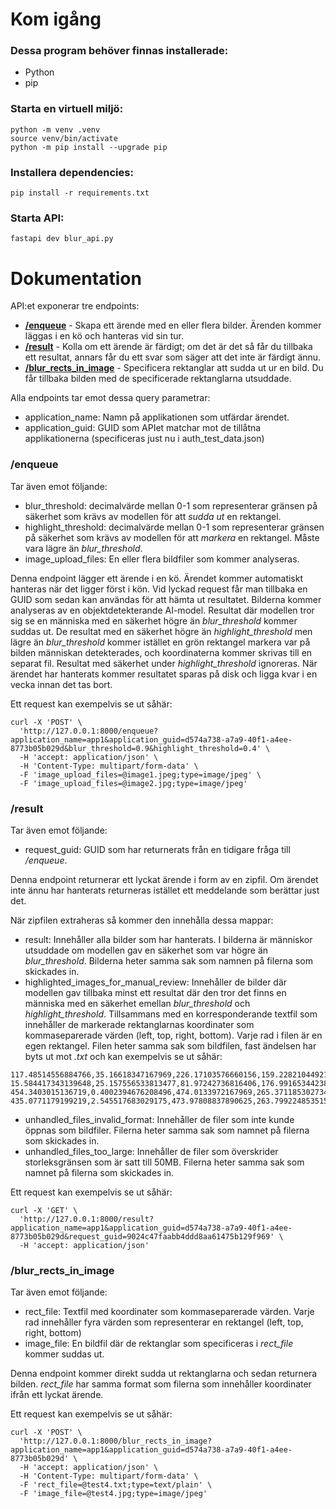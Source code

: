 # Kom igång

### Dessa program behöver finnas installerade:
* Python
* pip

### Starta en virtuell miljö:
```console
python -m venv .venv
source venv/bin/activate
python -m pip install --upgrade pip
```

### Installera dependencies:
```console
pip install -r requirements.txt
```

### Starta API:
```console
fastapi dev blur_api.py
```

# Dokumentation
API:et exponerar tre endpoints:
* [**/enqueue**](#enqueue) - Skapa ett ärende med en eller flera bilder. Ärenden kommer läggas i en kö och hanteras vid sin tur.
* [**/result**](#result) - Kolla om ett ärende är färdigt; om det är det så får du tillbaka ett resultat, annars får du ett svar som säger att det inte är färdigt ännu.
* [**/blur_rects_in_image**](#blur_rects_in_image) - Specificera rektanglar att sudda ut ur en bild. Du får tillbaka bilden med de specificerade rektanglarna utsuddade.

Alla endpoints tar emot dessa query parametrar:
* application_name: Namn på applikationen som utfärdar ärendet.
* application_guid: GUID som APIet matchar mot de tillåtna applikationerna (specificeras just nu i auth_test_data.json)

### /enqueue
Tar även emot följande:
* blur_threshold: decimalvärde mellan 0-1 som representerar gränsen på säkerhet som krävs av modellen för att _sudda ut_ en rektangel.
* highlight_threshold: decimalvärde mellan 0-1 som representerar gränsen på säkerhet som krävs av modellen för att _markera_ en rektangel. Måste vara lägre än _blur_threshold_.
* image_upload_files: En eller flera bildfiler som kommer analyseras.

Denna endpoint lägger ett ärende i en kö. Ärendet kommer automatiskt hanteras när det ligger först i kön. Vid lyckad request får man tillbaka en GUID som sedan kan användas för att hämta ut resultatet. Bilderna kommer analyseras av en objektdetekterande AI-model. Resultat där modellen tror sig se en människa med en säkerhet högre än _blur_threshold_ kommer suddas ut. De resultat med en säkerhet högre än _highlight_threshold_ men lägre än _blur_threshold_ kommer istället en grön rektangel markera var på bilden människan detekterades, och koordinaterna kommer skrivas till en separat fil. Resultat med säkerhet under _highlight_threshold_ ignoreras. När ärendet har hanterats kommer resultatet sparas på disk och ligga kvar i en vecka innan det tas bort.

Ett request kan exempelvis se ut såhär:
```console
curl -X 'POST' \
  'http://127.0.0.1:8000/enqueue?application_name=app1&application_guid=d574a738-a7a9-40f1-a4ee-8773b05b029d&blur_threshold=0.9&highlight_threshold=0.4' \
  -H 'accept: application/json' \
  -H 'Content-Type: multipart/form-data' \
  -F 'image_upload_files=@image1.jpeg;type=image/jpeg' \
  -F 'image_upload_files=@image2.jpg;type=image/jpeg'

```

### /result
Tar även emot följande:
* request_guid: GUID som har returnerats från en tidigare fråga till _/enqueue_.

Denna endpoint returnerar ett lyckat ärende i form av en zipfil. Om ärendet inte ännu har hanterats returneras istället ett meddelande som berättar just det.

När zipfilen extraheras så kommer den innehålla dessa mappar:
* result: Innehåller alla bilder som har hanterats. I bilderna är människor utsuddade om modellen gav en säkerhet som var högre än _blur_threshold_. Bilderna heter samma sak som namnen på filerna som skickades in.
* highlighted_images_for_manual_review: Innehåller de bilder där modellen gav tillbaka minst ett resultat där den tror det finns en människa med en säkerhet emellan _blur_threshold_ och _highlight_threshold_. Tillsammans med en korresponderande textfil som innehåller de markerade rektanglarnas koordinater som kommaseparerade värden (left, top, right, bottom). Varje rad i filen är en egen rektangel. Filen heter samma sak som bildfilen, fast ändelsen har byts ut mot _.txt_ och kan exempelvis se ut såhär:
```
117.48514556884766,35.16618347167969,226.17103576660156,159.22821044921875
15.584417343139648,25.157556533813477,81.97242736816406,176.9916534423828
454.3403015136719,0.4002394676208496,474.0133972167969,265.3711853027344
435.0771179199219,2.545517683029175,473.97808837890625,263.7992248535156
```
* unhandled_files_invalid_format: Innehåller de filer som inte kunde öppnas som bildfiler. Filerna heter samma sak som namnet på filerna som skickades in.
* unhandled_files_too_large: Innehåller de filer som överskrider storleksgränsen som är satt till 50MB. Filerna heter samma sak som namnet på filerna som skickades in.

Ett request kan exempelvis se ut såhär:
```console
curl -X 'GET' \
  'http://127.0.0.1:8000/result?application_name=app1&application_guid=d574a738-a7a9-40f1-a4ee-8773b05b029d&request_guid=9024c47faabb4ddd8aa61475b129f969' \
  -H 'accept: application/json'
```

### /blur_rects_in_image
Tar även emot följande:
* rect_file: Textfil med koordinater som kommaseparerade värden. Varje rad innehåller fyra värden som representerar en rektangel (left, top, right, bottom)
* image_file: En bildfil där de rektanglar som specificeras i _rect_file_ kommer suddas ut.

Denna endpoint kommer direkt sudda ut rektanglarna och sedan returnera bilden. _rect_file_ har samma format som filerna som innehåller koordinater ifrån ett lyckat ärende.

Ett request kan exempelvis se ut såhär:
```console
curl -X 'POST' \
  'http://127.0.0.1:8000/blur_rects_in_image?application_name=app1&application_guid=d574a738-a7a9-40f1-a4ee-8773b05b029d' \
  -H 'accept: application/json' \
  -H 'Content-Type: multipart/form-data' \
  -F 'rect_file=@test4.txt;type=text/plain' \
  -F 'image_file=@test4.jpg;type=image/jpeg'
```
